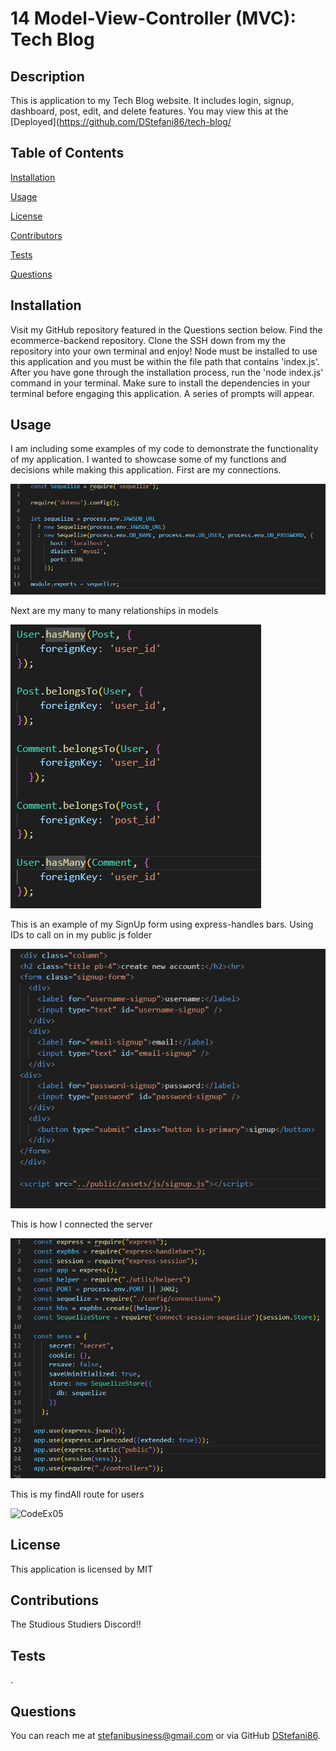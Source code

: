 # 14 Model-View-Controller (MVC): Tech Blog

## Description
This is application to my Tech Blog website. It includes login, signup, dashboard, post, edit, and delete features. You may view this at the [Deployed](https://github.com/DStefani86/tech-blog/

## Table of Contents

[Installation](#installation)

[Usage](#usage)

[License](#license)

[Contributors](#contributions)

[Tests](#tests)

[Questions](#questions)


## Installation
Visit my GitHub repository featured in the Questions section below. Find the ecommerce-backend repository. Clone the SSH down from my the repository into your own terminal and enjoy! Node must be installed to use this application and you must be within the file path that contains 'index.js'. After you have gone through the installation process, run the 'node index.js' command in your terminal. Make sure to install the dependencies in your terminal before engaging this application. A series of prompts will appear.

## Usage

I am including some examples of my code to demonstrate the functionality of my application. I wanted to showcase some of my functions and decisions while making this application. First are my connections.

![CodeEx01](./images/CodeEx01.png)

Next are my many to many relationships in models

![CodeEx02](./images/CodeEx02.png)

This is an example of my SignUp form using express-handles bars. Using IDs to call on in my public js folder

![CodeEx03](./images/CodeEx03.png)

This is how I connected the server

![CodeEx04](./images/CodeEx04.png)

This is my findAll route for users

![CodeEx05](./Develop/images/CodeEx05.png)



## License 
This application is licensed by MIT

## Contributions
The Studious Studiers Discord!!

## Tests
.

## Questions
You can reach me at stefanibusiness@gmail.com or via GitHub [DStefani86](https://github.com/DStefani86).